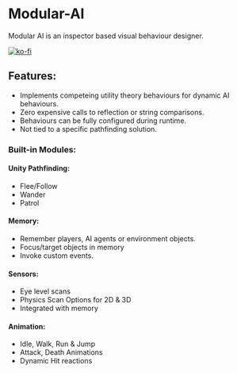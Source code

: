 # Modular-AI
Modular AI is an inspector based visual behaviour designer.

[![ko-fi](https://ko-fi.com/img/githubbutton_sm.svg)](https://ko-fi.com/S6S8EKDY5)

## Features:
* Implements competeing utility theory behaviours for dynamic AI behaviours.
* Zero expensive calls to reflection or string comparisons.
* Behaviours can be fully configured during runtime.
* Not tied to a specific pathfinding solution.

### Built-in Modules:

#### Unity Pathfinding:
* Flee/Follow
* Wander
* Patrol

#### Memory:
* Remember players, AI agents or environment objects.
* Focus/target objects in memory
* Invoke custom events.

#### Sensors:
* Eye level scans
* Physics Scan Options for 2D & 3D
* Integrated with memory

#### Animation:
* Idle, Walk, Run & Jump
* Attack, Death Animations
* Dynamic Hit reactions
